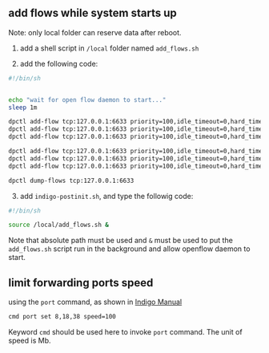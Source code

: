 ## add flows while system starts up
Note: only local folder can reserve data after reboot.

1. add a shell script in `/local` folder named `add_flows.sh`

2. add the following code:

```bash
#!/bin/sh


echo "wait for open flow daemon to start..."
sleep 1m

dpctl add-flow tcp:127.0.0.1:6633 priority=100,idle_timeout=0,hard_timeout=0,in_port=51,dl_type=0x800,nw_src=10.0.0.1/32,actions=mod_dl_dst:7c:fe:90:91:b7:70,output:8
dpctl add-flow tcp:127.0.0.1:6633 priority=100,idle_timeout=0,hard_timeout=0,in_port=51,dl_type=0x800,nw_src=10.0.0.2/32,actions=mod_dl_dst:7c:fe:90:91:b7:70,output:18
dpctl add-flow tcp:127.0.0.1:6633 priority=100,idle_timeout=0,hard_timeout=0,in_port=51,dl_type=0x800,nw_src=10.0.0.3/32,actions=mod_dl_dst:7c:fe:90:91:b7:70,output:38

dpctl add-flow tcp:127.0.0.1:6633 priority=100,idle_timeout=0,hard_timeout=0,in_port=8,actions=mod_dl_dst:e4:1d:2d:29:f0:40,output:51
dpctl add-flow tcp:127.0.0.1:6633 priority=100,idle_timeout=0,hard_timeout=0,in_port=18,actions=mod_dl_dst:e4:1d:2d:29:f0:40,output:51
dpctl add-flow tcp:127.0.0.1:6633 priority=100,idle_timeout=0,hard_timeout=0,in_port=28,actions=mod_dl_dst:e4:1d:2d:29:f0:40,output:51

dpctl dump-flows tcp:127.0.0.1:6633
```
3. add `indigo-postinit.sh`, and type the followig code:
```bash
#!/bin/sh

source /local/add_flows.sh &
```
Note that absolute path must be used and `&` must be used to put the `add_flows.sh` script run in the background and allow openflow daemon to start.

## limit forwarding ports speed
using the `port` command, as shown in [Indigo Manual](https://floodlight.atlassian.net/wiki/spaces/Indigo/pages/2392084/Indigo+CLI+Reference)
```bash
cmd port set 8,18,38 speed=100
```
Keyword `cmd` should be used here to invoke `port` command. The unit of speed is Mb.
